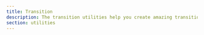 ```yaml
---
title: Transition
description: The transition utilities help you create amazing transitions for your CSS.
section: utilities
---
```

